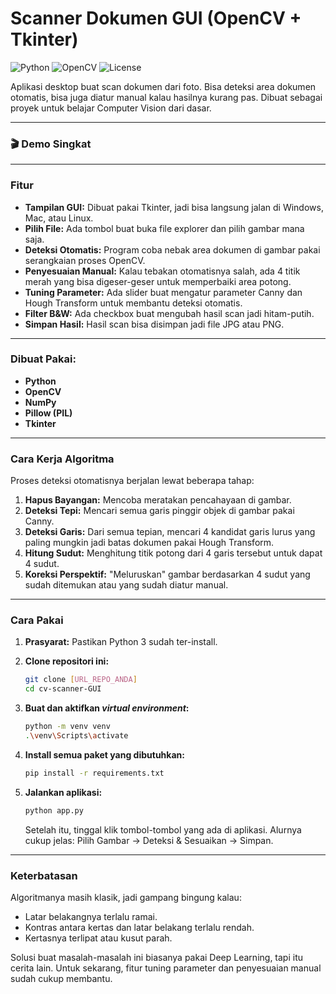 # Scanner Dokumen GUI (OpenCV + Tkinter)

![Python](https://img.shields.io/badge/Python-3.11+-blue.svg)
![OpenCV](https://img.shields.io/badge/OpenCV-4.x-green.svg)
![License](https://img.shields.io/badge/License-MIT-yellow.svg)

Aplikasi desktop buat scan dokumen dari foto. Bisa deteksi area dokumen otomatis, bisa juga diatur manual kalau hasilnya kurang pas. Dibuat sebagai proyek untuk belajar Computer Vision dari dasar.

---

### 🎬 Demo Singkat


---

### Fitur

* **Tampilan GUI:** Dibuat pakai Tkinter, jadi bisa langsung jalan di Windows, Mac, atau Linux.
* **Pilih File:** Ada tombol buat buka file explorer dan pilih gambar mana saja.
* **Deteksi Otomatis:** Program coba nebak area dokumen di gambar pakai serangkaian proses OpenCV.
* **Penyesuaian Manual:** Kalau tebakan otomatisnya salah, ada 4 titik merah yang bisa digeser-geser untuk memperbaiki area potong.
* **Tuning Parameter:** Ada slider buat mengatur parameter Canny dan Hough Transform untuk membantu deteksi otomatis.
* **Filter B&W:** Ada checkbox buat mengubah hasil scan jadi hitam-putih.
* **Simpan Hasil:** Hasil scan bisa disimpan jadi file JPG atau PNG.

---

### Dibuat Pakai:

* **Python**
* **OpenCV**
* **NumPy**
* **Pillow (PIL)**
* **Tkinter**

---

### Cara Kerja Algoritma

Proses deteksi otomatisnya berjalan lewat beberapa tahap:
1.  **Hapus Bayangan:** Mencoba meratakan pencahayaan di gambar.
2.  **Deteksi Tepi:** Mencari semua garis pinggir objek di gambar pakai Canny.
3.  **Deteksi Garis:** Dari semua tepian, mencari 4 kandidat garis lurus yang paling mungkin jadi batas dokumen pakai Hough Transform.
4.  **Hitung Sudut:** Menghitung titik potong dari 4 garis tersebut untuk dapat 4 sudut.
5.  **Koreksi Perspektif:** "Meluruskan" gambar berdasarkan 4 sudut yang sudah ditemukan atau yang sudah diatur manual.

---

### Cara Pakai

1.  **Prasyarat:** Pastikan Python 3 sudah ter-install.

2.  **Clone repositori ini:**
    ```bash
    git clone [URL_REPO_ANDA]
    cd cv-scanner-GUI
    ```

3.  **Buat dan aktifkan *virtual environment*:**
    ```bash
    python -m venv venv
    .\venv\Scripts\activate
    ```

4.  **Install semua paket yang dibutuhkan:**
    ```bash
    pip install -r requirements.txt
    ```

5.  **Jalankan aplikasi:**
    ```bash
    python app.py
    ```
    Setelah itu, tinggal klik tombol-tombol yang ada di aplikasi. Alurnya cukup jelas: Pilih Gambar -> Deteksi & Sesuaikan -> Simpan.

---

### Keterbatasan

Algoritmanya masih klasik, jadi gampang bingung kalau:
* Latar belakangnya terlalu ramai.
* Kontras antara kertas dan latar belakang terlalu rendah.
* Kertasnya terlipat atau kusut parah.

Solusi buat masalah-masalah ini biasanya pakai Deep Learning, tapi itu cerita lain. Untuk sekarang, fitur tuning parameter dan penyesuaian manual sudah cukup membantu.

